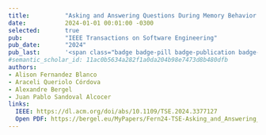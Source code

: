 ```yaml
---
title:          "Asking and Answering Questions During Memory Behavior Analysis"
date:           2024-01-01 00:01:00 -0300
selected:       true
pub:            "IEEE Transactions on Software Engineering"
pub_date:       "2024"
pub_last:       '<span class="badge badge-pill badge-publication badge-primary">TSE</span><span class="badge badge-pill badge-publication badge-info">WoS</span> <span class="badge badge-pill badge-publication badge-success">Q1*</span>'
#semantic_scholar_id: 11ac0b5634a282f1a0da204b98e7473d8b480dfb
authors:
- Alison Fernandez Blanco
- Araceli Queriolo Córdova
- Alexandre Bergel
- Juan Pablo Sandoval Alcocer
links:
  IEEE: https://dl.acm.org/doi/abs/10.1109/TSE.2024.3377127
  Open PDF: https://bergel.eu/MyPapers/Fern24-TSE-Asking_and_Answering_Questions_During_Memory_Profiling.pdf
---
```

